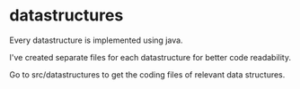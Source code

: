 # datastructures


Every datastructure is implemented using java.

I've created separate files for each datastructure for better code readability.

Go to src/datastructures to get the coding files of relevant data structures.


